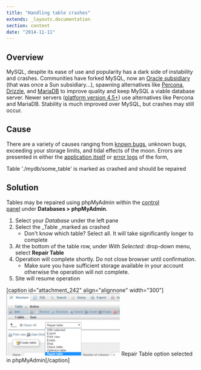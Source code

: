 ```yaml
---
title: "Handling table crashes"
extends: _layouts.documentation
section: content
date: "2014-11-11"
---
```


## Overview

MySQL, despite its ease of use and popularity has a dark side of instability and crashes. Communities have forked MySQL, now an [Oracle subsidiary](http://techcrunch.com/2012/08/18/oracle-makes-more-moves-to-kill-open-source-mysql/) (that was once a Sun subsidiary...), spawning alternatives like [Percona](http://www.percona.com), [Drizzle](http://www.drizzle.org/), and [MariaDB](https://mariadb.org/) to improve quality and keep MySQL a viable database server. Newer servers ([platform version 4.5+](/docs/platform/determining-platform-version/ "Determining platform version")) use alternatives like Percona and MariaDB. Stability is much improved over MySQL, but crashes may still occur.

## Cause

There are a variety of causes ranging from [known bugs](https://bugs.mysql.com/), unknown bugs, exceeding your storage limits, and tidal effects of the moon. Errors are presented in either the [application itself](/docs/php/changing-php-settings/ "Changing PHP settings") or [error logs](/docs/web-content/accessing-page-views-and-error-messages/ "Accessing web page views and error messages") of the form,

Table './mydb/some\_table' is marked as crashed and should be repaired

## Solution

Tables may be repaired using phpMyAdmin within the [control panel](/docs/control-panel/logging-into-the-control-panel/ "Logging into the control panel") under **Databases > phpMyAdmin**.

1. Select your _Database_ under the left pane
2. Select the _Table _marked as crashed
    - Don't know which table? Select all. It will take significantly longer to complete
3. At the bottom of the table row, under _With Selected:_ drop-down menu, select **Repair Table**
4. Operation will complete shortly. Do not close browser until confirmation.
    - Make sure you have sufficient storage available in your account otherwise the operation will not complete.
5. Site will resume operation

\[caption id="attachment\_242" align="alignnone" width="300"\][![Repair Table option selected in phpMyAdmin](images/repair-table-300x165.png)](/docs/wp-content/uploads/2014/11/repair-table.png) Repair Table option selected in phpMyAdmin\[/caption\]
